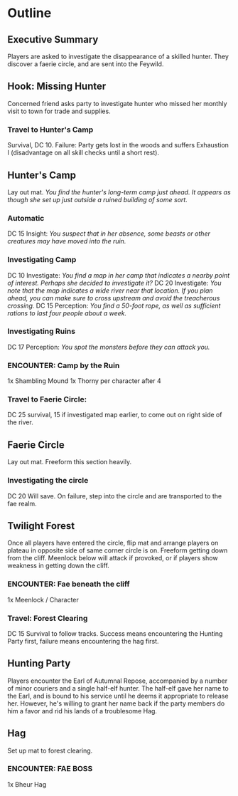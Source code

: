 # Outline
## Executive Summary
Players are asked to investigate the disappearance of a skilled hunter. They 
discover a faerie circle, and are sent into the Feywild. 

## Hook: Missing Hunter
Concerned friend asks party to investigate hunter who missed her monthly visit 
to town for trade and supplies. 
### Travel to Hunter's Camp 
Survival, DC 10. Failure: Party gets lost in the woods and suffers Exhaustion I
(disadvantage on all skill checks until a short rest). 

## Hunter's Camp
Lay out mat. 
*You find the hunter's long-term camp just ahead. It appears as though she set*
*up just outside a ruined building of some sort.*
### Automatic
DC 15 Insight: 
*You suspect that in her absence, some beasts or other creatures may have moved*
*into the ruin.*
### Investigating Camp
DC 10 Investigate: 
*You find a map in her camp that indicates a nearby point of interest. Perhaps* 
*she decided to investigate it?*
DC 20 Investigate: 
*You note that the map indicates a wide river near that location. If you plan*
*ahead, you can make sure to cross upstream and avoid the treacherous crossing.*
DC 15 Perception: 
*You find a 50-foot rope, as well as sufficient rations to last four people*
*about a week.*
### Investigating Ruins
DC 17 Perception: 
*You spot the monsters before they can attack you.*
### ENCOUNTER: Camp by the Ruin
1x Shambling Mound
1x Thorny per character after 4
### Travel to Faerie Circle: 
DC 25 survival, 15 if investigated map earlier, to come out on right side of the
river. 

## Faerie Circle
Lay out mat. Freeform this section heavily. 
### Investigating the circle
DC 20 Will save. On failure, step into the circle and are transported to the fae
realm. 

## Twilight Forest
Once all players have entered the circle, flip mat and arrange players on 
plateau in opposite side of same corner circle is on. Freeform getting down from
the cliff. Meenlock below will attack if provoked, or if players show weakness
in getting down the cliff.  
### ENCOUNTER: Fae beneath the cliff
1x Meenlock / Character
### Travel: Forest Clearing
DC 15 Survival to follow tracks. Success means encountering the Hunting Party 
first, failure means encountering the hag first. 

## Hunting Party
Players encounter the Earl of Autumnal Repose, accompanied by a number of minor 
couriers and a single half-elf hunter. The half-elf gave her name to the Earl, 
and is bound to his service until he deems it appropriate to release her. 
However, he's willing to grant her name back if the party members do him a favor
and rid his lands of a troublesome Hag. 

## Hag
Set up mat to forest clearing. 
### ENCOUNTER: FAE BOSS
1x Bheur Hag